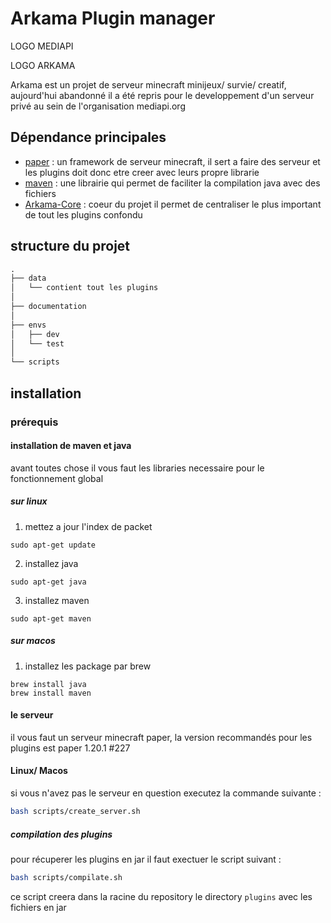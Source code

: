 # Arkama Plugin manager
LOGO MEDIAPI

LOGO ARKAMA


Arkama est un projet de serveur minecraft minijeux/ survie/ creatif, aujourd'hui abandonné il a été repris pour le developpement d'un serveur privé au sein de l'organisation mediapi.org

## Dépendance principales 
- [paper](https://papermc.io) : un framework de serveur minecraft, il sert a faire des serveur et les plugins doit donc etre creer avec leurs propre librarie
- [maven](https://maven.apache.org/) : une librairie qui permet de faciliter la compilation java avec des fichiers
- [Arkama-Core](oui) : coeur du projet il permet de centraliser le plus important de tout les plugins confondu

## structure du projet

```markdown
.
├── data
│   └── contient tout les plugins
│
├── documentation
│
├── envs
│   ├── dev
│   └── test
│
└── scripts

```


## installation 

### prérequis

#### installation de maven et java
avant toutes chose il vous faut les libraries necessaire pour le fonctionnement global
##### sur linux
1. mettez a jour l'index de packet 
```shell
sudo apt-get update
```

2. installez java
```shell
sudo apt-get java
```
3. installez maven
```shell
sudo apt-get maven
```

##### sur macos
1. installez les package par brew
```shell
brew install java
brew install maven
```
#### le serveur
il vous faut un serveur minecraft paper, la version recommandés pour les plugins est paper 1.20.1 #227

#### Linux/ Macos 
si vous n'avez pas le serveur en question executez la commande suivante :
```bash
bash scripts/create_server.sh
```

##### compilation des plugins
pour récuperer les plugins en jar il faut exectuer le script suivant :
```bash
bash scripts/compilate.sh
```
ce script creera dans la racine du repository le directory ``plugins`` avec les fichiers en jar



